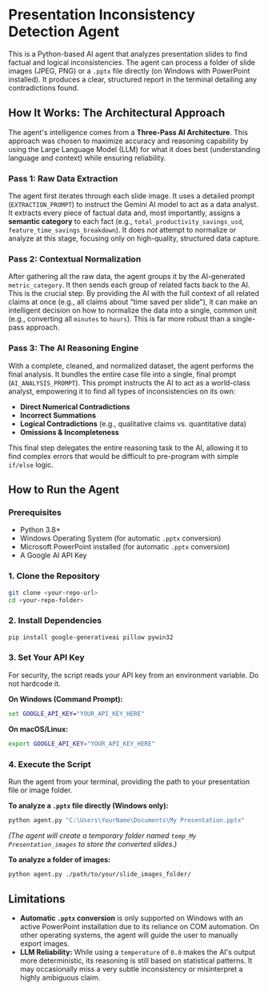 # Presentation Inconsistency Detection Agent

This is a Python-based AI agent that analyzes presentation slides to find factual and logical inconsistencies. The agent can process a folder of slide images (JPEG, PNG) or a `.pptx` file directly (on Windows with PowerPoint installed). It produces a clear, structured report in the terminal detailing any contradictions found.

## How It Works: The Architectural Approach

The agent's intelligence comes from a **Three-Pass AI Architecture**. This approach was chosen to maximize accuracy and reasoning capability by using the Large Language Model (LLM) for what it does best (understanding language and context) while ensuring reliability.

### Pass 1: Raw Data Extraction
The agent first iterates through each slide image. It uses a detailed prompt (`EXTRACTION_PROMPT`) to instruct the Gemini AI model to act as a data analyst. It extracts every piece of factual data and, most importantly, assigns a **semantic category** to each fact (e.g., `total_productivity_savings_usd`, `feature_time_savings_breakdown`). It does *not* attempt to normalize or analyze at this stage, focusing only on high-quality, structured data capture.

### Pass 2: Contextual Normalization
After gathering all the raw data, the agent groups it by the AI-generated `metric_category`. It then sends each group of related facts back to the AI. This is the crucial step. By providing the AI with the full context of all related claims at once (e.g., all claims about "time saved per slide"), it can make an intelligent decision on how to normalize the data into a single, common unit (e.g., converting all `minutes` to `hours`). This is far more robust than a single-pass approach.

### Pass 3: The AI Reasoning Engine
With a complete, cleaned, and normalized dataset, the agent performs the final analysis. It bundles the entire case file into a single, final prompt (`AI_ANALYSIS_PROMPT`). This prompt instructs the AI to act as a world-class analyst, empowering it to find all types of inconsistencies on its own:
-   **Direct Numerical Contradictions**
-   **Incorrect Summations**
-   **Logical Contradictions** (e.g., qualitative claims vs. quantitative data)
-   **Omissions & Incompleteness**

This final step delegates the entire reasoning task to the AI, allowing it to find complex errors that would be difficult to pre-program with simple `if/else` logic.

## How to Run the Agent

### Prerequisites
*   Python 3.8+
*   Windows Operating System (for automatic `.pptx` conversion)
*   Microsoft PowerPoint installed (for automatic `.pptx` conversion)
*   A Google AI API Key

### 1. Clone the Repository
```bash
git clone <your-repo-url>
cd <your-repo-folder>
```

### 2. Install Dependencies
```bash
pip install google-generativeai pillow pywin32
```

### 3. Set Your API Key
For security, the script reads your API key from an environment variable. Do not hardcode it.

**On Windows (Command Prompt):**
```cmd
set GOOGLE_API_KEY="YOUR_API_KEY_HERE"
```

**On macOS/Linux:**
```bash
export GOOGLE_API_KEY="YOUR_API_KEY_HERE"
```

### 4. Execute the Script
Run the agent from your terminal, providing the path to your presentation file or image folder.

**To analyze a `.pptx` file directly (Windows only):**
```bash
python agent.py "C:\Users\YourName\Documents\My Presentation.pptx"
```
*(The agent will create a temporary folder named `temp_My Presentation_images` to store the converted slides.)*

**To analyze a folder of images:**
```bash
python agent.py ./path/to/your/slide_images_folder/
```

## Limitations
*   **Automatic `.pptx` conversion** is only supported on Windows with an active PowerPoint installation due to its reliance on COM automation. On other operating systems, the agent will guide the user to manually export images.
*   **LLM Reliability:** While using a `temperature` of `0.0` makes the AI's output more deterministic, its reasoning is still based on statistical patterns. It may occasionally miss a very subtle inconsistency or misinterpret a highly ambiguous claim.
